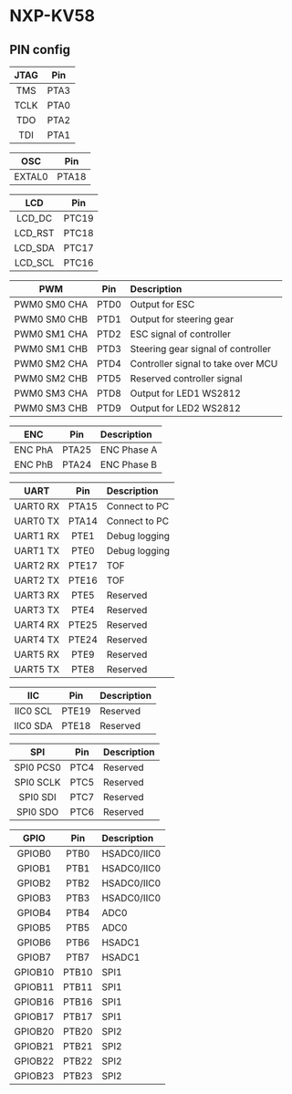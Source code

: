 # NXP-KV58

## PIN config

| JTAG      | Pin       |
| :---:     | :----:    |  
| TMS       | PTA3      | 
| TCLK      | PTA0      |
| TDO       | PTA2      |
| TDI       | PTA1      |

| OSC      | Pin       |
| :---:    | :----:    |  
| EXTAL0   | PTA18     | 

| LCD       | Pin       |
| :---:     | :----:    |  
| LCD_DC    | PTC19     | 
| LCD_RST   | PTC18     |
| LCD_SDA   | PTC17     |
| LCD_SCL   | PTC16     |

| PWM           | Pin       | Description       |
| :---:         | :----:    | :---              |
| PWM0 SM0 CHA  | PTD0      | Output for ESC |
| PWM0 SM0 CHB  | PTD1      | Output for steering gear |
| PWM0 SM1 CHA  | PTD2      | ESC signal of controller |
| PWM0 SM1 CHB  | PTD3      | Steering gear signal of controller |
| PWM0 SM2 CHA  | PTD4      | Controller signal to take over MCU |
| PWM0 SM2 CHB  | PTD5      | Reserved controller signal |
| PWM0 SM3 CHA  | PTD8      | Output for LED1 WS2812 |
| PWM0 SM3 CHB  | PTD9      | Output for LED2 WS2812 |

| ENC       | Pin   | Description   |
| :---:     | :---: | :---          |
| ENC PhA   | PTA25 | ENC Phase A | 
| ENC PhB   | PTA24 | ENC Phase B | 

| UART      | Pin   | Description   |
| :---:     | :---: | :---          |
| UART0 RX  | PTA15 | Connect to PC |
| UART0 TX  | PTA14 | Connect to PC |
| UART1 RX  | PTE1  | Debug logging |
| UART1 TX  | PTE0  | Debug logging |
| UART2 RX  | PTE17 | TOF |
| UART2 TX  | PTE16 | TOF |
| UART3 RX  | PTE5  | Reserved |
| UART3 TX  | PTE4  | Reserved |
| UART4 RX  | PTE25 | Reserved |
| UART4 TX  | PTE24 | Reserved |
| UART5 RX  | PTE9  | Reserved |
| UART5 TX  | PTE8  | Reserved |

| IIC       | Pin   | Description   |
| :---:     | :---: | :---          |
| IIC0 SCL  | PTE19 | Reserved      |
| IIC0 SDA  | PTE18 | Reserved      |

| SPI       | Pin   | Description   |
| :---:     | :---: | :---          |
| SPI0 PCS0 | PTC4  | Reserved      |
| SPI0 SCLK | PTC5  | Reserved      |
| SPI0 SDI  | PTC7  | Reserved      |
| SPI0 SDO  | PTC6  | Reserved      |

| GPIO      | Pin   | Description   |
| :---:     | :---: | :---          |
| GPIOB0    | PTB0  | HSADC0/IIC0   |
| GPIOB1    | PTB1  | HSADC0/IIC0   |
| GPIOB2    | PTB2  | HSADC0/IIC0   |
| GPIOB3    | PTB3  | HSADC0/IIC0   |
| GPIOB4    | PTB4  | ADC0          |
| GPIOB5    | PTB5  | ADC0          |
| GPIOB6    | PTB6  | HSADC1        |
| GPIOB7    | PTB7  | HSADC1        |
| GPIOB10   | PTB10 | SPI1          |
| GPIOB11   | PTB11 | SPI1          |
| GPIOB16   | PTB16 | SPI1          |
| GPIOB17   | PTB17 | SPI1          |
| GPIOB20   | PTB20 | SPI2          |
| GPIOB21   | PTB21 | SPI2          |
| GPIOB22   | PTB22 | SPI2          |
| GPIOB23   | PTB23 | SPI2          |







